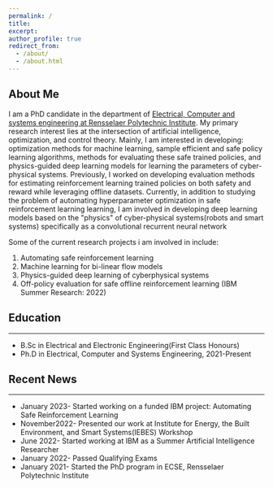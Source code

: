 ```yaml
---
permalink: /
title: 
excerpt: 
author_profile: true
redirect_from: 
  - /about/
  - /about.html
---
```


## About Me
I am a PhD candidate in the  department of [Electrical, Computer and systems engineering at Rensselaer Polytechnic Institute](https://ecse.rpi.edu/).
My primary research interest lies at the intersection of artificial intelligence,  optimization, and control theory. Mainly, I am interested in developing: optimization methods for machine learning, sample efficient and safe policy learning algorithms, methods for evaluating these safe trained policies, and physics-guided deep learning models for learning the parameters of cyber-physical systems. Previously, I worked on developing evaluation methods for estimating reinforcement learning  trained policies on both safety and reward while leveraging offline datasets. Currently, in addition to studying the problem of automating hyperparameter optimization in safe reinforcement learning learning, I am involved in developing deep learning models based on the "physics" of cyber-physical systems(robots and smart systems) specifically  as a convolutional recurrent neural network

Some of the current research projects i am involved in include:

1. Automating safe reinforcement learning 
2. Machine learning for bi-linear flow models
3. Physics-guided deep learning of cyberphysical systems
4. Off-policy evaluation for safe offline reinforcement learning (IBM Summer Research: 2022)


## Education
___
* B.Sc in Electrical and Electronic Engineering(First Class Honours)
* Ph.D in Electrical, Computer and Systems Engineering, 2021-Present


## Recent News
___
* January 2023-  Started working on a funded IBM project: Automating Safe Reinforcement Learning 
* November2022-  Presented our work at Institute for Energy, the Built Environment, and Smart Systems(IEBES) Workshop
* June    2022-  Started working at IBM as a Summer Artificial Intelligence Researcher
* January 2022-  Passed Qualifying Exams
* January 2021-  Started the PhD program in ECSE, Rensselaer Polytechnic Institute

